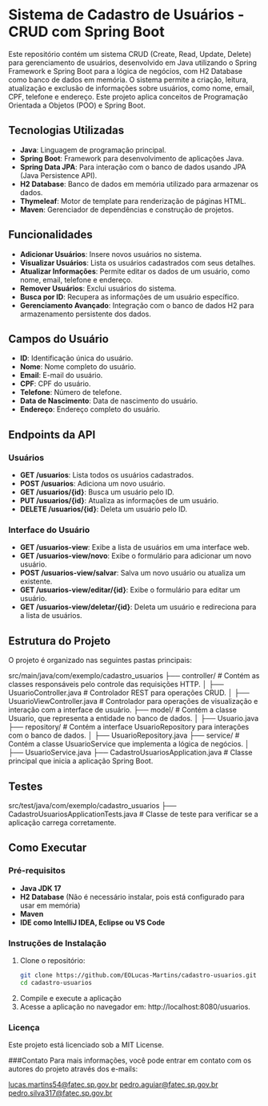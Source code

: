 # Sistema de Cadastro de Usuários - CRUD com Spring Boot

Este repositório contém um sistema CRUD (Create, Read, Update, Delete) para gerenciamento de usuários, desenvolvido em Java utilizando o Spring Framework e Spring Boot para a lógica de negócios, com H2 Database como banco de dados em memória. O sistema permite a criação, leitura, atualização e exclusão de informações sobre usuários, como nome, email, CPF, telefone e endereço. Este projeto aplica conceitos de Programação Orientada a Objetos (POO) e Spring Boot.

## Tecnologias Utilizadas

- **Java**: Linguagem de programação principal.
- **Spring Boot**: Framework para desenvolvimento de aplicações Java.
- **Spring Data JPA**: Para interação com o banco de dados usando JPA (Java Persistence API).
- **H2 Database**: Banco de dados em memória utilizado para armazenar os dados.
- **Thymeleaf**: Motor de template para renderização de páginas HTML.
- **Maven**: Gerenciador de dependências e construção de projetos.

## Funcionalidades

- **Adicionar Usuários**: Insere novos usuários no sistema.
- **Visualizar Usuários**: Lista os usuários cadastrados com seus detalhes.
- **Atualizar Informações**: Permite editar os dados de um usuário, como nome, email, telefone e endereço.
- **Remover Usuários**: Exclui usuários do sistema.
- **Busca por ID**: Recupera as informações de um usuário específico.
- **Gerenciamento Avançado**: Integração com o banco de dados H2 para armazenamento persistente dos dados.

## Campos do Usuário

- **ID**: Identificação única do usuário.
- **Nome**: Nome completo do usuário.
- **Email**: E-mail do usuário.
- **CPF**: CPF do usuário.
- **Telefone**: Número de telefone.
- **Data de Nascimento**: Data de nascimento do usuário.
- **Endereço**: Endereço completo do usuário.

## Endpoints da API

### Usuários

- **GET /usuarios**: Lista todos os usuários cadastrados.
- **POST /usuarios**: Adiciona um novo usuário.
- **GET /usuarios/{id}**: Busca um usuário pelo ID.
- **PUT /usuarios/{id}**: Atualiza as informações de um usuário.
- **DELETE /usuarios/{id}**: Deleta um usuário pelo ID.

### Interface do Usuário

- **GET /usuarios-view**: Exibe a lista de usuários em uma interface web.
- **GET /usuarios-view/novo**: Exibe o formulário para adicionar um novo usuário.
- **POST /usuarios-view/salvar**: Salva um novo usuário ou atualiza um existente.
- **GET /usuarios-view/editar/{id}**: Exibe o formulário para editar um usuário.
- **GET /usuarios-view/deletar/{id}**: Deleta um usuário e redireciona para a lista de usuários.

## Estrutura do Projeto

O projeto é organizado nas seguintes pastas principais:

src/main/java/com/exemplo/cadastro_usuarios 
├── controller/ # Contém as classes responsáveis pelo controle das requisições HTTP. 
│ ├── UsuarioController.java # Controlador REST para operações CRUD. 
  │ ├── UsuarioViewController.java # Controlador para operações de visualização e interação com a interface de usuário. 
    ├── model/ # Contém a classe Usuario, que representa a entidade no banco de dados. 
      │ ├── Usuario.java ├── repository/ # Contém a interface UsuarioRepository para interações com o banco de dados. 
        │ ├── UsuarioRepository.java 
          ├── service/ # Contém a classe UsuarioService que implementa a lógica de negócios. 
            │ ├── UsuarioService.java ├── CadastroUsuariosApplication.java # Classe principal que inicia a aplicação Spring Boot.

## Testes
src/test/java/com/exemplo/cadastro_usuarios 
├── CadastroUsuariosApplicationTests.java # Classe de teste para verificar se a aplicação carrega corretamente.


## Como Executar

### Pré-requisitos

- **Java JDK 17**
- **H2 Database** (Não é necessário instalar, pois está configurado para usar em memória)
- **Maven**
- **IDE como IntelliJ IDEA, Eclipse ou VS Code**

### Instruções de Instalação

1. Clone o repositório:
   ```bash
   git clone https://github.com/EOLucas-Martins/cadastro-usuarios.git
   cd cadastro-usuarios
2. Compile e execute a aplicação
3. Acesse a aplicação no navegador em: http://localhost:8080/usuarios.

### Licença
Este projeto está licenciado sob a MIT License.

###Contato
Para mais informações, você pode entrar em contato com os autores do projeto através dos e-mails:

lucas.martins54@fatec.sp.gov.br
pedro.aguiar@fatec.sp.gov.br
pedro.silva317@fatec.sp.gov.br


